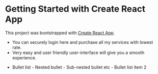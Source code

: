 # Getting Started with Create React App

This project was bootstrapped with [Create React App](https://github.com/facebook/create-react-app).

* You can securely login here and purchase all my services with lowest rate.
* Very easy and user friendly user-interface will give you a smooth experience.

 - Bullet list
        - Nested bullet
         - Sub-nested bullet etc
         - Bullet list item 2 
